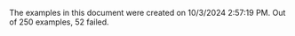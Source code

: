 
The examples in this document were created on 10/3/2024 2:57:19 PM. 
Out of 250 examples,
52 failed.

